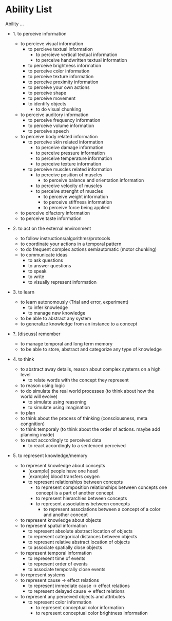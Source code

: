 <!-- 
When adding an ability, check if 
- it makes sense for a human, symbolic agent, and an LLM 
- a regular person would say that they have this ability if asked
- you are adding it in a correct place, make sure the children are extensions/specifications of the parent. Remember that this is not a tree of dependencies/components - don't add children abilties because they are required to do the parent ability. For example `ability to store produral knowledge` should not be under the `ability to act`, it is indeed required to act, but it's not an expansion of the `ability to act`.
- it does not intersect different parent abilities, like the ability "to communicate" is about percieving what is being told to you, action of giving a response and mental process of coming up with an answer. Such abilities need to be divided into parts that don't span across multiple parent abilities.

tags:
- `explain` - please provide an example in the PR comment
- `invalid` - the entry is not formulated as an ability
- `remove` - the entry is not needed because it is invalid or unclear,it needs to be deleted or replaced
- `composite` - this ability spans across different parent abilities and needs to be split up
- `example` - not an ability, but it's example. replace with an actual ability when ready

It's a good idea to resolve all the tags before merging a PR.
-->

# Ability List

Ability ...

- 1\. to perceive information 
  - to percieve visual information
    - to percieve textual information
      - to percieve vertical textual information
      - to perceive handwritten textual information
    - to perceive brightness information
    - to perceive color information
    - to perceive texture information
    - to perceive proximity information
    - to perceive your own actions
    - to perceive shape
    - to perceive movement
    - to identify objects
      - to do visual chunking <!-- [Check reference 1 in the bottom] -->
  - to perceive auditory information
    - to perceive frequency information
    - to perceive volume information
    - to perceive speech
  - to perceive body related information
    - to perceive skin related information
      - to perceive damage information
      - to perceive pressure information
      - to perceive temperature information
      - to perceive texture information
    - to perceive muscles related information
      - to perceive position of muscles
        - to perceive balance and orientation information
      - to perceive velocity of muscles
      - to perceive strenght of muscles
        - to perceive weight information
        - to perceive stiffness information
        - to perceive force being applied
  - to perceive olfactory information
  - to perceive taste information

- 2\. to act on the external environment    
  - to follow instructions/algorithms/protocols
  - to coordinate your actions in a temporal pattern
  - to do frequent complex actions semiautomatic (motor chunking) <!-- [Check reference 1 in the bottom] -->
  - to communicate ideas
    - to ask questions
    - to answer questions
    - to speak
    - to write
    - to visually represent information
      <!-- It's like drawing, but faster, variable and the agent can do it with its body, like a screen on its face great way of communicating ideas-->

- 3\. to learn  
  - to learn autonomously (Trial and error, experiment)
    - to infer knowledge
    - to manage new knowledge
  - to be able to abstract any system
  - to generalize knowledge from an instance to a concept

- ?\. [discuss] remember  
  - to manage temporal and long term memory
  - to be able to store, abstract and categorize any type of knowledge

- 4\. to think  
  - to abstract away details, reason about complex systems on a high level
    - to relate words with the concept they represent
  - to reason using logic
  - to do simulate the real world processes (to think about how the world will evolve)
    - to simulate using reasoning
    - to simulate using imagination
  - to plan
  - to think about the process of thinking (consciousness, meta congnition)
  - to think temporaly (to think about the order of actions. maybe add planning inside)
  - to react accordingly to perceived data
    - to react accordingly to a sentenced perceived

- 5\. to represent knowledge/memory  
  - to represent knowledge about concepts
    - [example] people have one head
    - [example] blood transfers oxygen
    - to represent relationships between concepts
      - to represent composition relationships between concepts
        one concept is a part of another concept <!-- What's this?, a line break? a children?-->
      - to represent hierarchies between concepts
      - to represent associations between concepts
        - to represent associations between a concept of a color and another concept
  - to represent knowledge about objects
  - to represent spatial information
    - to represent absolute abstract location of objects
    - to represent categorical distances between objects
    - to represent relative abstract location of objects
    - to associate spatially close objects
  - to represent temporal information
    - to represent time of events
    - to represent order of events
    - to associate temporally close events
  - to represent systems
  - to represent cause -> effect relations
    - to represent immediate cause -> effect relations
    - to represent delayed cause -> effect relations
  - to represent any perceived objects and attributes
    - to represent color information
      - to represent conceptual color information
      - to represent conceptual color brightness information

<!-- PATHWAYS: Learn might be one; Communicate -->

<!--  REFERENCES

1: https://en.wikipedia.org/wiki/Chunking_(psychology)

-->
